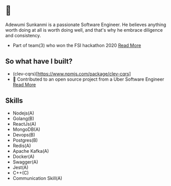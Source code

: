 # 👋
  Adewumi Sunkanmi is a passionate Software Engineer.
  He believes anything worth doing at all is worth doing well, and that's why he embrace diligence and consistency.
- Part of team(3) who won the FSI hackathon 2020 [Read More](https://www.efina.org.ng/media-room/team-inclusion-wins-efinas-fintech4wd-hackathon)
## So what have I built?
- (clev-cqrs)[https://www.npmjs.com/package/clev-cqrs]
- 👯 Contributed to an open source project from a Uber Software Engineer [Read More](https://github.com/trekhleb/javascript-algorithms/pull/517)

## Skills
- Nodejs(A)
- Golang(B)
- ReactJs(A)
- MongoDB(A)
- Devops(B)
- Postgres(B)
- Redis(A)
- Apache Kafka(A)
- Docker(A)
- Swagger(A)
- Jest(A)
- C++(C)
- Communication Skill(A)


